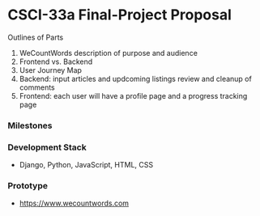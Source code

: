 # CSCI-33a Final-Project Proposal

Outlines of Parts
1. WeCountWords description of purpose and audience
1. Frontend vs. Backend
1. User Journey Map
1. Backend: input articles and updcoming listings review and cleanup of comments
1. Frontend: each user will have a profile page and a progress tracking page

### Milestones

### Development Stack
* Django, Python, JavaScript, HTML, CSS

### Prototype
* https://www.wecountwords.com
